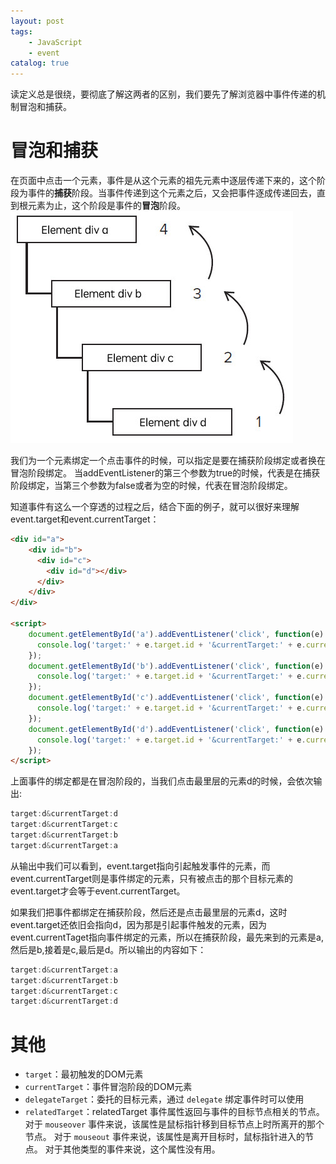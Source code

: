 ```yaml
---
layout: post
tags: 
    - JavaScript
    - event
catalog: true
---
```



读定义总是很绕，要彻底了解这两者的区别，我们要先了解浏览器中事件传递的机制冒泡和捕获。

# 冒泡和捕获
在页面中点击一个元素，事件是从这个元素的祖先元素中逐层传递下来的，这个阶段为事件的**捕获**阶段。当事件传递到这个元素之后，又会把事件逐成传递回去，直到根元素为止，这个阶段是事件的**冒泡**阶段。
![](../img/in-post/js/事件冒泡和捕捉.jpg)

我们为一个元素绑定一个点击事件的时候，可以指定是要在捕获阶段绑定或者换在冒泡阶段绑定。 当addEventListener的第三个参数为true的时候，代表是在捕获阶段绑定，当第三个参数为false或者为空的时候，代表在冒泡阶段绑定。

知道事件有这么一个穿透的过程之后，结合下面的例子，就可以很好来理解event.target和event.currentTarget：
``` html
<div id="a">
    <div id="b">
      <div id="c">
        <div id="d"></div>
      </div>
    </div>
</div>

<script>
    document.getElementById('a').addEventListener('click', function(e) {
      console.log('target:' + e.target.id + '&currentTarget:' + e.currentTarget.id);
    });    
    document.getElementById('b').addEventListener('click', function(e) {
      console.log('target:' + e.target.id + '&currentTarget:' + e.currentTarget.id);
    });    
    document.getElementById('c').addEventListener('click', function(e) {
      console.log('target:' + e.target.id + '&currentTarget:' + e.currentTarget.id);
    });    
    document.getElementById('d').addEventListener('click', function(e) {
      console.log('target:' + e.target.id + '&currentTarget:' + e.currentTarget.id);
    });
</script>
```
上面事件的绑定都是在冒泡阶段的，当我们点击最里层的元素d的时候，会依次输出:
``` js
target:d&currentTarget:d
target:d&currentTarget:c
target:d&currentTarget:b
target:d&currentTarget:a
```
从输出中我们可以看到，event.target指向引起触发事件的元素，而event.currentTarget则是事件绑定的元素，只有被点击的那个目标元素的event.target才会等于event.currentTarget。

如果我们把事件都绑定在捕获阶段，然后还是点击最里层的元素d，这时event.target还依旧会指向d，因为那是引起事件触发的元素，因为event.currentTaget指向事件绑定的元素，所以在捕获阶段，最先来到的元素是a,然后是b,接着是c,最后是d。所以输出的内容如下：
``` js
target:d&currentTarget:a
target:d&currentTarget:b
target:d&currentTarget:c
target:d&currentTarget:d
```

# 其他
- `target`：最初触发的DOM元素
- `currentTarget`：事件冒泡阶段的DOM元素
- `delegateTarget`：委托的目标元素，通过 `delegate` 绑定事件时可以使用
- `relatedTarget`：relatedTarget 事件属性返回与事件的目标节点相关的节点。
对于 `mouseover` 事件来说，该属性是鼠标指针移到目标节点上时所离开的那个节点。
对于 `mouseout` 事件来说，该属性是离开目标时，鼠标指针进入的节点。
对于其他类型的事件来说，这个属性没有用。